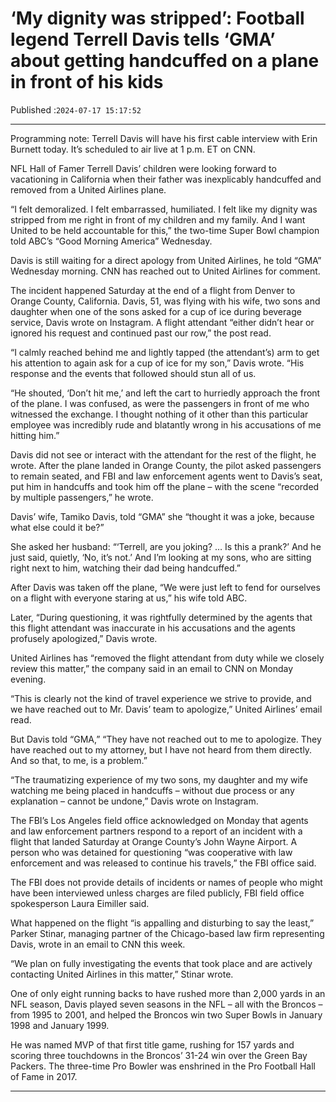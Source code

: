 # ‘My dignity was stripped’: Football legend Terrell Davis tells ‘GMA’ about getting handcuffed on a plane in front of his kids

Published :`2024-07-17 15:17:52`

---

Programming note: Terrell Davis will have his first cable interview with Erin Burnett today. It’s scheduled to air live at 1 p.m. ET on CNN.

NFL Hall of Famer Terrell Davis’ children were looking forward to vacationing in California when their father was inexplicably handcuffed and removed from a United Airlines plane.

“I felt demoralized. I felt embarrassed, humiliated. I felt like my dignity was stripped from me right in front of my children and my family. And I want United to be held accountable for this,” the two-time Super Bowl champion told ABC’s “Good Morning America” Wednesday.

Davis is still waiting for a direct apology from United Airlines, he told “GMA” Wednesday morning. CNN has reached out to United Airlines for comment.

The incident happened Saturday at the end of a flight from Denver to Orange County, California. Davis, 51, was flying with his wife, two sons and daughter when one of the sons asked for a cup of ice during beverage service, Davis wrote on Instagram. A flight attendant “either didn’t hear or ignored his request and continued past our row,” the post read.

“I calmly reached behind me and lightly tapped (the attendant’s) arm to get his attention to again ask for a cup of ice for my son,” Davis wrote. “His response and the events that followed should stun all of us.

“He shouted, ‘Don’t hit me,’ and left the cart to hurriedly approach the front of the plane. I was confused, as were the passengers in front of me who witnessed the exchange. I thought nothing of it other than this particular employee was incredibly rude and blatantly wrong in his accusations of me hitting him.”

Davis did not see or interact with the attendant for the rest of the flight, he wrote. After the plane landed in Orange County, the pilot asked passengers to remain seated, and FBI and law enforcement agents went to Davis’s seat, put him in handcuffs and took him off the plane – with the scene “recorded by multiple passengers,” he wrote.

Davis’ wife, Tamiko Davis, told “GMA” she “thought it was a joke, because what else could it be?”

She asked her husband: “‘Terrell, are you joking? … Is this a prank?’ And he just said, quietly, ‘No, it’s not.’ And I’m looking at my sons, who are sitting right next to him, watching their dad being handcuffed.”

After Davis was taken off the plane, “We were just left to fend for ourselves on a flight with everyone staring at us,” his wife told ABC.

Later, “During questioning, it was rightfully determined by the agents that this flight attendant was inaccurate in his accusations and the agents profusely apologized,” Davis wrote.

United Airlines has “removed the flight attendant from duty while we closely review this matter,” the company said in an email to CNN on Monday evening.

“This is clearly not the kind of travel experience we strive to provide, and we have reached out to Mr. Davis’ team to apologize,” United Airlines’ email read.

But Davis told “GMA,” “They have not reached out to me to apologize. They have reached out to my attorney, but I have not heard from them directly. And so that, to me, is a problem.”

“The traumatizing experience of my two sons, my daughter and my wife watching me being placed in handcuffs – without due process or any explanation – cannot be undone,” Davis wrote on Instagram.

The FBI’s Los Angeles field office acknowledged on Monday that agents and law enforcement partners respond to a report of an incident with a flight that landed Saturday at Orange County’s John Wayne Airport. A person who was detained for questioning “was cooperative with law enforcement and was released to continue his travels,” the FBI office said.

The FBI does not provide details of incidents or names of people who might have been interviewed unless charges are filed publicly, FBI field office spokesperson Laura Eimiller said.

What happened on the flight “is appalling and disturbing to say the least,” Parker Stinar, managing partner of the Chicago-based law firm representing Davis, wrote in an email to CNN this week.

“We plan on fully investigating the events that took place and are actively contacting United Airlines in this matter,” Stinar wrote.

One of only eight running backs to have rushed more than 2,000 yards in an NFL season, Davis played seven seasons in the NFL – all with the Broncos – from 1995 to 2001, and helped the Broncos win two Super Bowls in January 1998 and January 1999.

He was named MVP of that first title game, rushing for 157 yards and scoring three touchdowns in the Broncos’ 31-24 win over the Green Bay Packers. The three-time Pro Bowler was enshrined in the Pro Football Hall of Fame in 2017.

---

